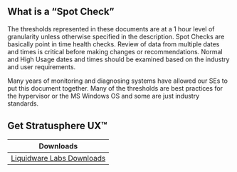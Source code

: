 What is a “Spot Check”
--------------
   The thresholds represented in these documents are at a 1 hour level of granularity unless otherwise specified in the description. Spot Checks are basically point in time health checks. Review of data from multiple dates and times is critical before making changes or recommendations. Normal and High Usage dates and times should be examined based on the industry and user requirements.

  Many years of monitoring and diagnosing systems have allowed our SEs to put this document together. Many of the thresholds are best practices for the hypervisor or the MS Windows OS and some are just industry standards.
   

[getting started]: https://liquidwarelabs.zendesk.com/hc/en-us/articles/210641983-Stratusphere-UX-Documentation
[Video Training]: http://training.liquidwarelabs.com/products/stratusphere

Get Stratusphere UX™
--------------


| Downloads              |
| ---------------------- |
| [Liquidware Labs Downloads][Downloads]   |


[Downloads]: http://www.liquidwarelabs.com/download
[logo]: https://avatars3.githubusercontent.com/u/24906944?v=3&s=200



